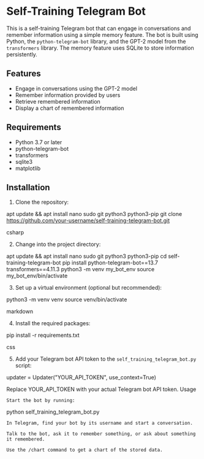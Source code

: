 # Self-Training Telegram Bot

This is a self-training Telegram bot that can engage in conversations and remember information using a simple memory feature. The bot is built using Python, the `python-telegram-bot` library, and the GPT-2 model from the `transformers` library. The memory feature uses SQLite to store information persistently.

## Features

- Engage in conversations using the GPT-2 model
- Remember information provided by users
- Retrieve remembered information
- Display a chart of remembered information

## Requirements

- Python 3.7 or later
- python-telegram-bot
- transformers
- sqlite3
- matplotlib

## Installation

1. Clone the repository:

apt update && apt install nano sudo git python3 python3-pip
git clone https://github.com/your-username/self-training-telegram-bot.git

csharp


2. Change into the project directory:

apt update && apt install nano sudo git python3 python3-pip
cd self-training-telegram-bot
pip install python-telegram-bot==13.7 
transformers==4.11.3 
python3 -m venv my_bot_env 
source my_bot_env/bin/activate


3. Set up a virtual environment (optional but recommended):

python3 -m venv venv
source venv/bin/activate

markdown


4. Install the required packages:

pip install -r requirements.txt

css


5. Add your Telegram bot API token to the `self_training_telegram_bot.py` script:

updater = Updater("YOUR_API_TOKEN", use_context=True)

Replace YOUR_API_TOKEN with your actual Telegram bot API token.
Usage

    Start the bot by running:

python self_training_telegram_bot.py

    In Telegram, find your bot by its username and start a conversation.

    Talk to the bot, ask it to remember something, or ask about something it remembered.

    Use the /chart command to get a chart of the stored data.
